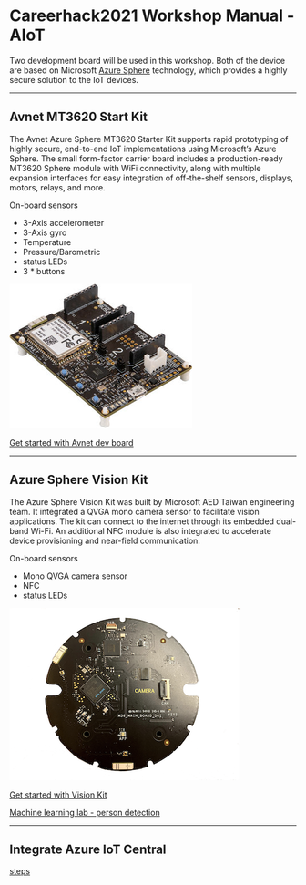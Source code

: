 # Careerhack2021 Workshop Manual - AIoT
Two development board will be used in this workshop. Both of the device are based on Microsoft [Azure Sphere](https://docs.microsoft.com/en-us/azure-sphere/) technology, which provides a highly secure solution to the IoT devices.

---
## Avnet MT3620 Start Kit
The Avnet Azure Sphere MT3620 Starter Kit supports rapid prototyping of highly secure, end-to-end IoT implementations using Microsoft’s Azure Sphere. The small form-factor carrier board includes a production-ready MT3620 Sphere module with WiFi connectivity, along with multiple expansion interfaces for easy integration of off-the-shelf sensors, displays, motors, relays, and more.

On-board sensors
- 3-Axis accelerometer
- 3-Axis gyro
- Temperature
- Pressure/Barometric
- status LEDs
- 3 * buttons

![](./images/avnet-mt3620-sk-g-side.jpg)

[Get started with Avnet dev board](./avnet-start-kit.md)

---
## Azure Sphere Vision Kit
The Azure Sphere Vision Kit was built by Microsoft AED Taiwan engineering team. It integrated a QVGA mono camera sensor to facilitate vision applications. The kit can connect to the internet through its embedded dual-band Wi-Fi. An additional NFC module is also integrated to accelerate device provisioning and near-field communication.

On-board sensors
- Mono QVGA camera sensor
- NFC
- status LEDs

![](./images/AzS_vision_kit_front.png)

[Get started with Vision Kit](./vision-kit.md)

[Machine learning lab - person detection](./tinyml-lab-persondetect.md)

---

## Integrate Azure IoT Central
[steps](./integrate-iot-central.md)
